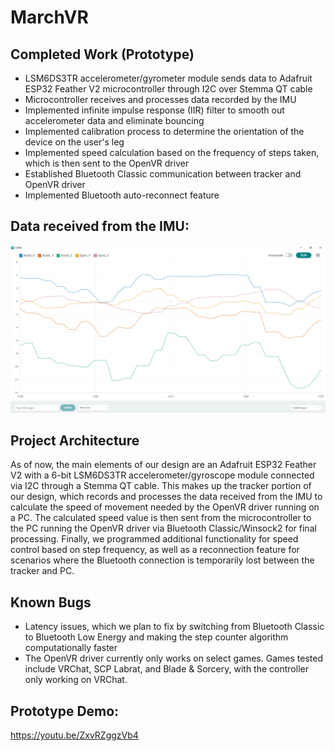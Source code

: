 # MarchVR
## Completed Work (Prototype)
- LSM6DS3TR accelerometer/gyrometer module sends data to Adafruit ESP32 Feather V2 microcontroller through I2C over Stemma QT cable
- Microcontroller receives and processes data recorded by the IMU
- Implemented infinite impulse response (IIR) filter to smooth out accelerometer data and eliminate bouncing
- Implemented calibration process to determine the orientation of the device on the user's leg
- Implemented speed calculation based on the frequency of steps taken, which is then sent to the OpenVR driver
- Established Bluetooth Classic communication between tracker and OpenVR driver
- Implemented Bluetooth auto-reconnect feature

## Data received from the IMU:
![Screenshot (18)](https://github.com/BraniganMatthew/MarchVR/blob/main/Images/Screenshot%20(974).png)

## Project Architecture
As of now, the main elements of our design are an Adafruit ESP32 Feather V2 with a 6-bit LSM6DS3TR accelerometer/gyroscope module connected via I2C through a Stemma QT cable. This makes up the tracker portion of our design, which records and processes the data received from the IMU to calculate the speed of movement needed by the OpenVR driver running on a PC. The calculated speed value is then sent from the microcontroller to the PC running the OpenVR driver via Bluetooth Classic/Winsock2 for final processing. Finally, we programmed additional functionality for speed control based on step frequency, as well as a reconnection feature for scenarios where the Bluetooth connection is temporarily lost between the tracker and PC.

## Known Bugs
- Latency issues, which we plan to fix by switching from Bluetooth Classic to Bluetooth Low Energy and making the step counter algorithm computationally faster
- The OpenVR driver currently only works on select games. Games tested include VRChat, SCP Labrat, and Blade & Sorcery, with the controller only working on VRChat.

## Prototype Demo:
https://youtu.be/ZxvRZggzVb4
